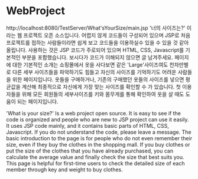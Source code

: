 # WebProject
http://localhost:8080/TestServer/What'sYourSize/main.jsp
'너의 사이즈는?' 이라는 웹 프로젝트 오픈 소스입니다. 
어렵지 않게 코드들이 구성되어 있으며 JSP로 처음 프로젝트를 접하는 사람들이라면 쉽게 보고 코드들을 이용하실수 있을 수 있을 것 같아 올립니다.
사용하는 것은 JSP 코드가 주로되어 있으며 HTML, CSS, Javascript를 기본적인 부분을 포함했습니다.
보시다가 코드가 이해되지 않으면 글 남겨주세요.
페이지에 대한 기본적인 소개는 쇼핑몰에서 옷을 사다보면 같은 'Large'사이즈여도 천차만별로 다른 세부 사이즈들을 파악하기도 힘들고 자신의 사이즈를 기억하기도 어려운 사람들을 위한 페이지입니다.
옷들을 구매하거나, 기존의 구매했던 옷들의 사이즈를 넣으면 평균값을 계산해 최종적으로 자신에게 가장 맞는 사이즈를 확인할 수 가 있습니다. 
첫 이용자들을 위해 모든 회원들의 세부사이즈를 키와 몸무게를 통해 확인하여 옷을 살 때도 도움이 되는 페이지입니다. 


'What is your size?' Is a web project open source.
It is easy to see if the code is organized and people who are new to JSP project can use it easily.
It uses JSP code mainly, and it contains basic parts of HTML, CSS, Javascript.
If you do not understand the code, please leave a message.
The basic introduction to the page is for people who do not even remember their size, even if they buy the clothes in the shopping mall.
If you buy clothes or put the size of the clothes that you have already purchased, you can calculate the average value and finally check the size that best suits you.
This page is helpful for first-time users to check the detailed size of each member through key and weight to buy clothes.
